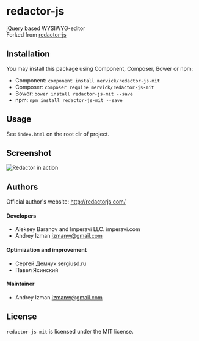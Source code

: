 redactor-js
===========

jQuery based WYSIWYG-editor    
Forked from [redactor-js](https://github.com/dybskiy/redactor-js)

## Installation

You may install this package using Component, Composer, Bower or npm:
- Component: `component install mervick/redactor-js-mit`
- Composer: `composer require mervick/redactor-js-mit`
- Bower: `bower install redactor-js-mit --save`
- npm: `npm install redactor-js-mit --save`

## Usage
See `index.html` on the root dir of project.

## Screenshot
![Redactor in action](https://github.com/mervick/redactor-js-mit/raw/master/redactor-js.png)

## Authors

Official author's website: http://redactorjs.com/

#### Developers

* Aleksey Baranov and Imperavi LLC. imperavi.com
* Andrey Izman <izmanw@gmail.com>

#### Optimization and improvement

* Сергей Демчук sergiusd.ru
* Павел Ясинский

#### Maintainer

* Andrey Izman <izmanw@gmail.com>

## License

`redactor-js-mit` is licensed under the MIT license.
